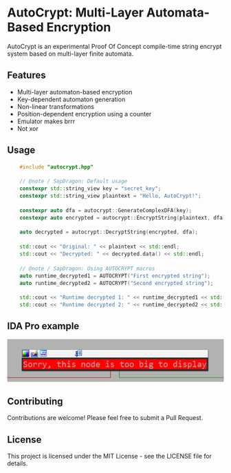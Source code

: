 # AutoCrypt: Multi-Layer Automata-Based Encryption

AutoCrypt is an experimental Proof Of Concept compile-time string encrypt system based on multi-layer finite automata.

## Features
- Multi-layer automaton-based encryption
- Key-dependent automaton generation
- Non-linear transformations
- Position-dependent encryption using a counter
- Emulator makes brrr
- Not xor

## Usage

```cpp
    #include "autocrypt.hpp"

    // @note / SapDragon: Default usage
    constexpr std::string_view key = "secret_key";
    constexpr std::string_view plaintext = "Hello, AutoCrypt!";

    constexpr auto dfa = autocrypt::GenerateComplexDFA(key);
    constexpr auto encrypted = autocrypt::EncryptString(plaintext, dfa);

    auto decrypted = autocrypt::DecryptString(encrypted, dfa);

    std::cout << "Original: " << plaintext << std::endl;
    std::cout << "Decrypted: " << decrypted.data() << std::endl;

    // @note / SapDragon: Using AUTOCRYPT macros
    auto runtime_decrypted1 = AUTOCRYPT("First encrypted string");
    auto runtime_decrypted2 = AUTOCRYPT("Second encrypted string");

    std::cout << "Runtime decrypted 1: " << runtime_decrypted1 << std::endl;
    std::cout << "Runtime decrypted 2: " << runtime_decrypted2 << std::endl;
```

## IDA Pro example 
![IDA Pro graph](images/preview.png)

## Contributing
Contributions are welcome! Please feel free to submit a Pull Request.

## License

This project is licensed under the MIT License - see the LICENSE file for details.